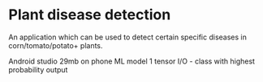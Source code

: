 # Plant disease detection

An application which can be used to detect certain specific diseases in corn/tomato/potato+ plants.

Android studio
29mb on phone
ML model 1 tensor I/O - class with highest probability output
